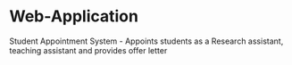 # Web-Application
Student Appointment System - Appoints students as a Research assistant, teaching assistant and provides offer letter
